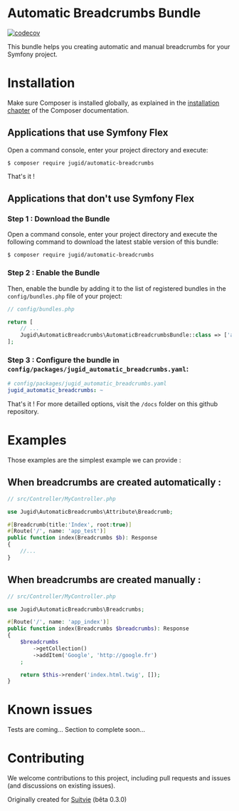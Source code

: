 # Automatic Breadcrumbs Bundle
[![codecov](https://codecov.io/gh/JuGid/automatic-breadcrumbs/graph/badge.svg?token=64MZ6L6361)](https://codecov.io/gh/JuGid/automatic-breadcrumbs) 

This bundle helps you creating automatic and manual breadcrumbs for your Symfony project.

Installation
============

Make sure Composer is installed globally, as explained in the
[installation chapter](https://getcomposer.org/doc/00-intro.md)
of the Composer documentation.

Applications that use Symfony Flex
----------------------------------

Open a command console, enter your project directory and execute:

```console
$ composer require jugid/automatic-breadcrumbs
```
That's it !

Applications that don't use Symfony Flex
----------------------------------------

### Step 1 : Download the Bundle

Open a command console, enter your project directory and execute the
following command to download the latest stable version of this bundle:

```console
$ composer require jugid/automatic-breadcrumbs
```

### Step 2 : Enable the Bundle

Then, enable the bundle by adding it to the list of registered bundles
in the `config/bundles.php` file of your project:

```php
// config/bundles.php

return [
    // ...
    Jugid\AutomaticBreadcrumbs\AutomaticBreadcrumbsBundle::class => ['all' => true],
];
```

### Step 3 : Configure the bundle in `config/packages/jugid_automatic_breadcrumbs.yaml`:
    
``` yaml
# config/packages/jugid_automatic_breadcrumbs.yaml
jugid_automatic_breadcrumbs: ~
```

That's it ! For more detailled options, visit the `/docs` folder on this github repository.

Examples
========
Those examples are the simplest example we can provide : 

When breadcrumbs are created automatically : 
--------------------------------------------
```php
// src/Controller/MyController.php

use Jugid\AutomaticBreadcrumbs\Attribute\Breadcrumb;

#[Breadcrumb(title:'Index', root:true)]
#[Route('/', name: 'app_test')]
public function index(Breadcrumbs $b): Response
{
    //...
}
```

When breadcrumbs are created manually : 
---------------------------------------
```php
// src/Controller/MyController.php

use Jugid\AutomaticBreadcrumbs\Breadcrumbs;

#[Route('/', name: 'app_index')]
public function index(Breadcrumbs $breadcrumbs): Response
{
    $breadcrumbs
        ->getCollection()
        ->addItem('Google', 'http://google.fr')
    ;

    return $this->render('index.html.twig', []);
}
```
Known issues
============
Tests are coming...
Section to complete soon...

Contributing
============
We welcome contributions to this project, including pull requests and issues (and discussions on existing issues).

Originally created for [Suitvie](https://suitvie.fr) (bêta 0.3.0)
